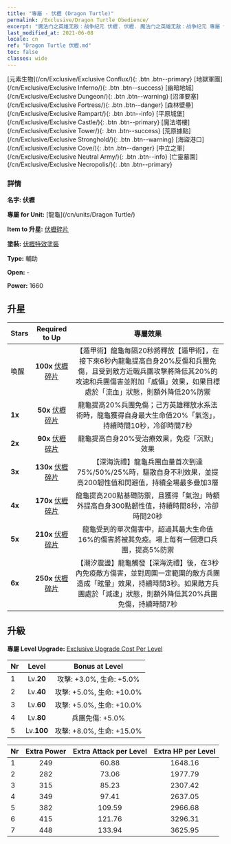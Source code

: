 ```yaml
---
title: "專屬 - 伏櫪 (Dragon Turtle)"
permalink: /Exclusive/Dragon Turtle Obedience/
excerpt: "魔法门之英雄无敌：战争纪元 伏櫪. 伏櫪. 魔法门之英雄无敌：战争纪元 專屬 伏櫪. 龍龜 專屬."
last_modified_at: 2021-06-08
locale: cn
ref: "Dragon Turtle 伏櫪.md"
toc: false
classes: wide
---
```

 [元素生物](/cn/Exclusive/Exclusive Conflux/){: .btn .btn--primary} [地獄軍團](/cn/Exclusive/Exclusive Inferno/){: .btn .btn--success} [幽暗地城](/cn/Exclusive/Exclusive Dungeon/){: .btn .btn--warning} [沼澤要塞](/cn/Exclusive/Exclusive Fortress/){: .btn .btn--danger} [森林壁壘](/cn/Exclusive/Exclusive Rampart/){: .btn .btn--info} [平原城堡](/cn/Exclusive/Exclusive Castle/){: .btn .btn--primary} [魔法塔樓](/cn/Exclusive/Exclusive Tower/){: .btn .btn--success} [荒原據點](/cn/Exclusive/Exclusive Stronghold/){: .btn .btn--warning} [海盜港口](/cn/Exclusive/Exclusive Cove/){: .btn .btn--danger} [中立之軍](/cn/Exclusive/Exclusive Neutral Army/){: .btn .btn--info} [亡靈墓園](/cn/Exclusive/Exclusive Necropolis/){: .btn .btn--primary} 

### 詳情
 **名字: 伏櫪** 

 **專屬 for Unit:** [龍龜](/cn/units/Dragon Turtle/) 

 **Item to 升星:** [伏櫪碎片](/cn/Items/con_1005/)

 **塗裝:** [伏櫪特效塗裝](/cn/Items/con_673/)

 **Type:** 輔助

 **Open:** -

 **Power:** 1660

## 升星

  |     Stars    |  Required to Up | 專屬效果 |
  |:-------------|:---------------:|:---------------:|
  |  喚醒  | **100x** [伏櫪碎片](/cn/Items/con_1005/) | 【遁甲術】龍龜每隔20秒將釋放【遁甲術】，在接下來6秒內龍龜提高自身20%反傷和兵團免傷，且受到敵方近戰兵團攻擊將降低其20%的攻速和兵團傷害並附加「威懾」效果，如果目標處於「流血」狀態，則額外降低20%防禦 |
  | **1x** <i class="fas fa-star"/> | **50x** [伏櫪碎片](/cn/Items/con_1005/) | 龍龜提高20%兵團免傷；己方英雄釋放水系法術時，龍龜獲得自身最大生命值20%「氣泡」，持續時間10秒，冷卻時間7秒 |
  | **2x** <i class="fas fa-star"/> | **90x** [伏櫪碎片](/cn/Items/con_1005/) | 龍龜提高自身20%受治療效果，免疫「沉默」效果 |
  | **3x** <i class="fas fa-star"/> | **130x** [伏櫪碎片](/cn/Items/con_1005/) | 【深海洗禮】龍龜兵團血量首次到達75%/50%/25%時，驅散自身不利效果，並提高200韌性值和閃避值，持續全場最多疊加3層 |
  | **4x** <i class="fas fa-star"/> | **170x** [伏櫪碎片](/cn/Items/con_1005/) | 龍龜提高200點基礎防禦，且獲得「氣泡」時額外提高自身300點韌性值，持續時間8秒，冷卻時間20秒 |
  | **5x** <i class="fas fa-star"/> | **210x** [伏櫪碎片](/cn/Items/con_1005/) | 龍龜受到的單次傷害中，超過其最大生命值16%的傷害將被其免疫。場上每有一個港口兵團，提高5%防禦 |
  | **6x** <i class="fas fa-star"/> | **250x** [伏櫪碎片](/cn/Items/con_1005/) | 【潮汐震盪】龍龜觸發【深海洗禮】後，在3秒內免疫敵方傷害，並對周圍一定範圍的敵方兵團造成「眩暈」效果，持續時間3秒。如果敵方兵團處於「減速」狀態，則額外降低其20%兵團免傷，持續時間7秒 |


## 升級
 **專屬 Level Upgrade:** [Exclusive Upgrade Cost Per Level](/Exclusive/ExclusiveUpgradeCostPerLevel/)

  |  Nr  |   Level  | Bonus at Level |
  |:-----|:--------:|:--------------:|
  | 1 | Lv.**20** | 攻擊: +3.0%, 生命: +5.0% |
  | 2 | Lv.**40** | 攻擊: +5.0%, 生命: +10.0% |
  | 3 | Lv.**60** | 攻擊: +5.0%, 生命: +10.0% |
  | 4 | Lv.**80** | 兵團免傷: +5.0% |
  | 5 | Lv.**100** | 攻擊: +8.0%, 生命: +15.0% |


  |  Nr  |  Extra Power | Extra Attack per Level | Extra HP per Level |
  |:-----|:--------:|:--------:|:--------:|
  | 1 | 249 | 60.88 | 1648.16 |
  | 2 | 282 | 73.06 | 1977.79 |
  | 3 | 315 | 85.23 | 2307.42 |
  | 4 | 349 | 97.41 | 2637.05 |
  | 5 | 382 | 109.59 | 2966.68 |
  | 6 | 415 | 121.76 | 3296.31 |
  | 7 | 448 | 133.94 | 3625.95 |


